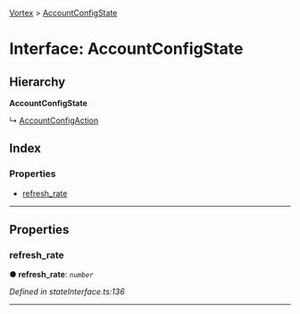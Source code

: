 [Vortex](../README.md) > [AccountConfigState](../interfaces/accountconfigstate.md)

# Interface: AccountConfigState

## Hierarchy

**AccountConfigState**

↳  [AccountConfigAction](accountconfigaction.md)

## Index

### Properties

* [refresh_rate](accountconfigstate.md#refresh_rate)

---

## Properties

<a id="refresh_rate"></a>

###  refresh_rate

**● refresh_rate**: *`number`*

*Defined in stateInterface.ts:136*

___

